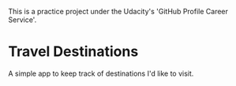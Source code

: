 This is a practice project under the Udacity's 'GitHub Profile Career Service'.

# Travel Destinations

A simple app to keep track of destinations I'd like to visit.
